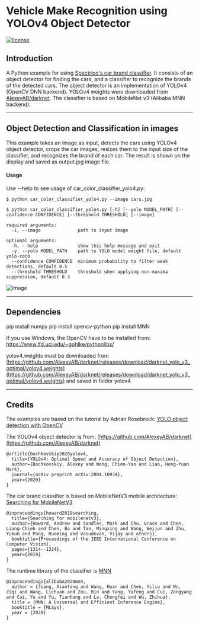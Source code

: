 # Vehicle Make Recognition using YOLOv4 Object Detector

[![license](https://img.shields.io/github/license/mashape/apistatus.svg)](LICENSE)

## Introduction

A Python example for using [Spectrico's car brand classifier](http://spectrico.com/car-make-model-recognition.html). It consists of an object detector for finding the cars, and a classifier to recognize the brands of the detected cars. The object detector is an implementation of YOLOv4 (OpenCV DNN backend). YOLOv4 weights were downloaded from [AlexeyAB/darknet](https://github.com/AlexeyAB/darknet/releases/download/darknet_yolo_v3_optimal/yolov4.weights). The classifier is based on MobileNet v3 (Alibaba MNN backend).

---
## Object Detection and Classification in images
This example takes an image as input, detects the cars using YOLOv4 object detector, crops the car images, resizes them to the input size of the classifier, and recognizes the brand of each car. The result is shown on the display and saved as output.jpg image file.


#### Usage
Use --help to see usage of car_color_classifier_yolo4.py:
```
$ python car_color_classifier_yolo4.py --image cars.jpg
```
```
$ python car_color_classifier_yolo4.py [-h] [--yolo MODEL_PATH] [--confidence CONFIDENCE] [--threshold THRESHOLD] [--image]

required arguments:
  -i, --image              path to input image

optional arguments:
  -h, --help               show this help message and exit
  -y, --yolo MODEL_PATH    path to YOLO model weight file, default yolo-coco
  --confidence CONFIDENCE  minimum probability to filter weak detections, default 0.5
  --threshold THRESHOLD    threshold when applying non-maxima suppression, default 0.3
```
![image](https://github.com/spectrico/vehicle-brand-recognition-yolov4-python/blob/master/output.jpg?raw=true)

---
## Dependencies
  pip install numpy
  pip install opencv-python
  pip install MNN
  
  If you use Windows, the OpenCV have to be installed from: https://www.lfd.uci.edu/~gohlke/pythonlibs/

  yolov4.weights must be downloaded from [https://github.com/AlexeyAB/darknet/releases/download/darknet_yolo_v3_optimal/yolov4.weights](https://github.com/AlexeyAB/darknet/releases/download/darknet_yolo_v3_optimal/yolov4.weights) and saved in folder yolov4

---
## Credits
The examples are based on the tutorial by Adrian Rosebrock: [YOLO object detection with OpenCV](https://www.pyimagesearch.com/2018/11/12/yolo-object-detection-with-opencv/)

The YOLOv4 object detector is from: [https://github.com/AlexeyAB/darknet](https://github.com/AlexeyAB/darknet)
```
@article{bochkovskiy2020yolov4,
  title={YOLOv4: Optimal Speed and Accuracy of Object Detection},
  author={Bochkovskiy, Alexey and Wang, Chien-Yao and Liao, Hong-Yuan Mark},
  journal={arXiv preprint arXiv:2004.10934},
  year={2020}
}
```
The car brand classifier is based on MobileNetV3 mobile architecture: [Searching for MobileNetV3](https://arxiv.org/abs/1905.02244)
```
@inproceedings{howard2019searching,
  title={Searching for mobilenetv3},
  author={Howard, Andrew and Sandler, Mark and Chu, Grace and Chen, Liang-Chieh and Chen, Bo and Tan, Mingxing and Wang, Weijun and Zhu, Yukun and Pang, Ruoming and Vasudevan, Vijay and others},
  booktitle={Proceedings of the IEEE International Conference on Computer Vision},
  pages={1314--1324},
  year={2019}
}
```

The runtime library of the classifier is [MNN](https://github.com/alibaba/MNN)
```
@inproceedings{alibaba2020mnn,
  author = {Jiang, Xiaotang and Wang, Huan and Chen, Yiliu and Wu, Ziqi and Wang, Lichuan and Zou, Bin and Yang, Yafeng and Cui, Zongyang and Cai, Yu and Yu, Tianhang and Lv, Chengfei and Wu, Zhihua},
  title = {MNN: A Universal and Efficient Inference Engine},
  booktitle = {MLSys},
  year = {2020}
}
```
